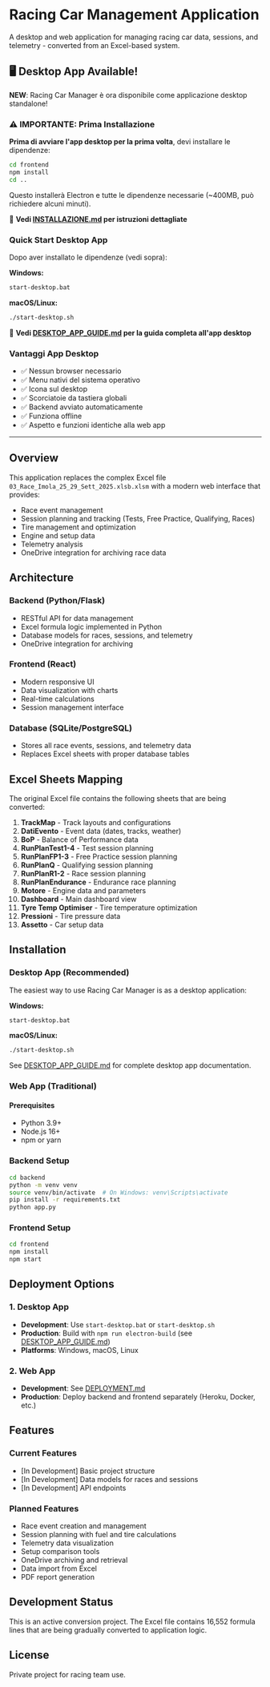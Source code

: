 # Racing Car Management Application

A desktop and web application for managing racing car data, sessions, and telemetry - converted from an Excel-based system.

## 🖥️ Desktop App Available!

**NEW**: Racing Car Manager è ora disponibile come applicazione desktop standalone!

### ⚠️ IMPORTANTE: Prima Installazione

**Prima di avviare l'app desktop per la prima volta**, devi installare le dipendenze:

```bash
cd frontend
npm install
cd ..
```

Questo installerà Electron e tutte le dipendenze necessarie (~400MB, può richiedere alcuni minuti).

📖 **Vedi [INSTALLAZIONE.md](INSTALLAZIONE.md) per istruzioni dettagliate**

### Quick Start Desktop App

Dopo aver installato le dipendenze (vedi sopra):

**Windows:**
```bash
start-desktop.bat
```

**macOS/Linux:**
```bash
./start-desktop.sh
```

📖 **Vedi [DESKTOP_APP_GUIDE.md](DESKTOP_APP_GUIDE.md) per la guida completa all'app desktop**

### Vantaggi App Desktop
- ✅ Nessun browser necessario
- ✅ Menu nativi del sistema operativo
- ✅ Icona sul desktop
- ✅ Scorciatoie da tastiera globali
- ✅ Backend avviato automaticamente
- ✅ Funziona offline
- ✅ Aspetto e funzioni identiche alla web app

---

## Overview

This application replaces the complex Excel file `03_Race_Imola_25_29_Sett_2025.xlsb.xlsm` with a modern web interface that provides:

- Race event management
- Session planning and tracking (Tests, Free Practice, Qualifying, Races)
- Tire management and optimization
- Engine and setup data
- Telemetry analysis
- OneDrive integration for archiving race data

## Architecture

### Backend (Python/Flask)
- RESTful API for data management
- Excel formula logic implemented in Python
- Database models for races, sessions, and telemetry
- OneDrive integration for archiving

### Frontend (React)
- Modern responsive UI
- Data visualization with charts
- Real-time calculations
- Session management interface

### Database (SQLite/PostgreSQL)
- Stores all race events, sessions, and telemetry data
- Replaces Excel sheets with proper database tables

## Excel Sheets Mapping

The original Excel file contains the following sheets that are being converted:

1. **TrackMap** - Track layouts and configurations
2. **DatiEvento** - Event data (dates, tracks, weather)
3. **BoP** - Balance of Performance data
4. **RunPlanTest1-4** - Test session planning
5. **RunPlanFP1-3** - Free Practice session planning
6. **RunPlanQ** - Qualifying session planning
7. **RunPlanR1-2** - Race session planning
8. **RunPlanEndurance** - Endurance race planning
9. **Motore** - Engine data and parameters
10. **Dashboard** - Main dashboard view
11. **Tyre Temp Optimiser** - Tire temperature optimization
12. **Pressioni** - Tire pressure data
13. **Assetto** - Car setup data

## Installation

### Desktop App (Recommended)

The easiest way to use Racing Car Manager is as a desktop application:

**Windows:**
```bash
start-desktop.bat
```

**macOS/Linux:**
```bash
./start-desktop.sh
```

See [DESKTOP_APP_GUIDE.md](DESKTOP_APP_GUIDE.md) for complete desktop app documentation.

### Web App (Traditional)

#### Prerequisites
- Python 3.9+
- Node.js 16+
- npm or yarn

### Backend Setup
```bash
cd backend
python -m venv venv
source venv/bin/activate  # On Windows: venv\Scripts\activate
pip install -r requirements.txt
python app.py
```

### Frontend Setup
```bash
cd frontend
npm install
npm start
```

## Deployment Options

### 1. Desktop App
- **Development**: Use `start-desktop.bat` or `start-desktop.sh`
- **Production**: Build with `npm run electron-build` (see [DESKTOP_APP_GUIDE.md](DESKTOP_APP_GUIDE.md))
- **Platforms**: Windows, macOS, Linux

### 2. Web App
- **Development**: See [DEPLOYMENT.md](DEPLOYMENT.md)
- **Production**: Deploy backend and frontend separately (Heroku, Docker, etc.)

## Features

### Current Features
- [In Development] Basic project structure
- [In Development] Data models for races and sessions
- [In Development] API endpoints

### Planned Features
- Race event creation and management
- Session planning with fuel and tire calculations
- Telemetry data visualization
- Setup comparison tools
- OneDrive archiving and retrieval
- Data import from Excel
- PDF report generation

## Development Status

This is an active conversion project. The Excel file contains 16,552 formula lines that are being gradually converted to application logic.

## License

Private project for racing team use.
